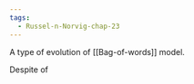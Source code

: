 ```yaml
---
tags:
  - Russel-n-Norvig-chap-23
---
```

A type of evolution of [[Bag-of-words]] model.

Despite of 